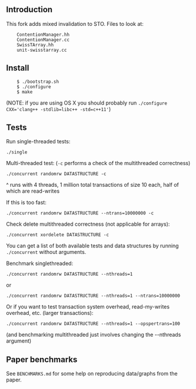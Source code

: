 Introduction
------------
This fork adds mixed invalidation to STO.
Files to look at:
```
	ContentionManager.hh
	ContentionManager.cc
	SwissTArray.hh
	unit-swisstarray.cc
```

Install
-------
```
    $ ./bootstrap.sh
    $ ./configure
    $ make
```
(NOTE: if you are using OS X you should probably run `./configure CXX='clang++ -stdlib=libc++ -std=c++11'`)

Tests
-----
Run single-threaded tests:

`./single`

Multi-threaded test: (`-c` performs a check of the multithreaded correctness)

`./concurrent randomrw DATASTRUCTURE -c`

^ runs with 4 threads, 1 million total transactions of size 10 each, half of 
which are read-writes

If this is too fast:

`./concurrent randomrw DATASTRUCTURE --ntrans=10000000 -c`

Check delete multithreaded correctness (not applicable for arrays):

`./concurrent xordelete DATASTRUCTURE -c`

You can get a list of both available tests and data structures by
running `./concurrent` without arguments.

Benchmark singlethreaded:

`./concurrent randomrw DATASTRUCTURE --nthreads=1`

or

`./concurrent randomrw DATASTRUCTURE --nthreads=1 --ntrans=10000000`

Or if you want to test transaction system overhead, read-my-writes overhead, 
etc. (larger transactions):

`./concurrent randomrw DATASTRUCTURE --nthreads=1 --opspertrans=100`

(and benchmarking multithreaded just involves changing the --nthreads argument)

Paper benchmarks
----------------
See `BENCHMARKS.md` for some help on reproducing data/graphs from the paper.
